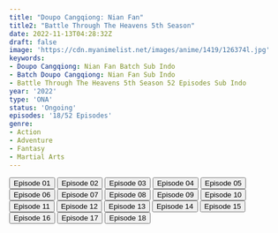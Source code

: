 ```yaml
---
title: "Doupo Cangqiong: Nian Fan"
title2: "Battle Through The Heavens 5th Season"
date: 2022-11-13T04:28:32Z
draft: false
image: 'https://cdn.myanimelist.net/images/anime/1419/126374l.jpg'
keywords:
- Doupo Cangqiong: Nian Fan Batch Sub Indo
- Batch Doupo Cangqiong: Nian Fan Sub Indo
- Battle Through The Heavens 5th Season 52 Episodes Sub Indo
year: '2022'
type: 'ONA'
status: 'Ongoing'
episodes: '18/52 Episodes'
genre:
- Action
- Adventure
- Fantasy
- Martial Arts
---
```


<div class="d-g gg-5 gtc-r ai-c">
<button onclick="window.open('?kur=KOI DAGA KOTOWARU/BTTH_S5/1/MP4/Kuramanime-BTTH_S5-01-480p-Anichin','_blank')">Episode 01</button>
<button onclick="window.open('?kur=KOI DAGA KOTOWARU/BTTH_S5/2/MP4/Kuramanime-BTTH_S5-02-480p-Anichin','_blank')">Episode 02</button>
<button onclick="window.open('?kur=KOI DAGA KOTOWARU/BTTH_S5/3/MP4/Kuramanime-BTTH_S5-03-480p-Anichin','_blank')">Episode 03</button>
<button onclick="window.open('?kur=KOI DAGA KOTOWARU/BTTH_S5/4/MP4/Kuramanime-BTTH_S5-04-480p-Anichin','_blank')">Episode 04</button>
<button onclick="window.open('?kur=KOI DAGA KOTOWARU/BTTH_S5/5/MP4/Kuramanime-BTTH_S5-05-480p-Anichin','_blank')">Episode 05</button>
<button onclick="window.open('?kur=KOI DAGA KOTOWARU/BTTH_S5/6/MP4/Kuramanime-BTTH_S5-06-480p-Anichin','_blank')">Episode 06</button>
<button onclick="window.open('?kur=KOI DAGA KOTOWARU/BTTH_S5/7/MP4/Kuramanime-BTTH_S5-07-480p-Anichin','_blank')">Episode 07</button>
<button onclick="window.open('?kur=KOI DAGA KOTOWARU/BTTH_S5/8/MP4/Kuramanime-BTTH_S5-08-480p-Anichin','_blank')">Episode 08</button>
<button onclick="window.open('?kur=KOI DAGA KOTOWARU/BTTH_S5/9/MP4/Kuramanime-BTTH_S5-09-480p-Anichin','_blank')">Episode 09</button>
<button onclick="window.open('?kur=KOI DAGA KOTOWARU/BTTH_S5/10/MP4/Kuramanime-BTTH_S5-10-480p-Anichin','_blank')">Episode 10</button>
<button onclick="window.open('?arc=d8rhVD7JSe_20220925/11/MP4/Kuramanime-BTTH_S5-11-480p-Anichin','_blank')">Episode 11</button>
<button onclick="window.open('?arc=CqVDi70VJV_20221002/12/MP4/Kuramanime-BTTH_S5-12-480p-Anichin','_blank')">Episode 12</button>
<button onclick="window.open('?arc=R1hU9ZmLz9_20221009/13/MP4/Kuramanime-BTTH_S5-13-480p-Anichin','_blank')">Episode 13</button>
<button onclick="window.open('?arc=Cc1gOXrAjI_20221016/14/MP4/Kuramanime-BTTH_S5-14-480p-Anichin','_blank')">Episode 14</button>
<button onclick="window.open('?arc=SJq4oZg2fd_20221023/15/MP4/Kuramanime-BTTH_S5-15-480p-Anichin','_blank')">Episode 15</button>
<button onclick="window.open('?arc=8TPzFpeuel_20221030/16/MP4/Kuramanime-BTTH_S5-16-480p-Anichin','_blank')">Episode 16</button>
<button onclick="window.open('?arc=Ra7jAL1pop_20221106/17/MP4/Kuramanime-BTTH_S5-17-480p-Anichin','_blank')">Episode 17</button>
<button onclick="window.open('?arc=6vuzF0sARW_20221113/18/MP4/Kuramanime-BTTH_S5-18-480p-Anichin','_blank')">Episode 18</button>
</div>